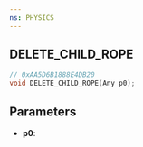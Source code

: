 ```yaml
---
ns: PHYSICS
---
```

## DELETE_CHILD_ROPE

```c
// 0xAA5D6B1888E4DB20
void DELETE_CHILD_ROPE(Any p0);
```

## Parameters
* **p0**:

